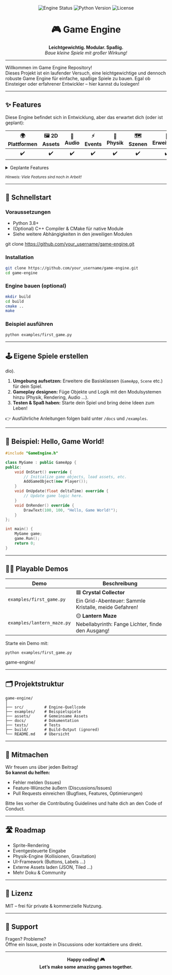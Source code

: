 
<p align="center">
    <img src="https://img.shields.io/badge/engine-alpha-blueviolet?style=for-the-badge" alt="Engine Status"/>
    <img src="https://img.shields.io/badge/python-3.8%2B-green?style=for-the-badge" alt="Python Version"/>
    <img src="https://img.shields.io/badge/license-MIT-yellow?style=for-the-badge" alt="License"/>
</p>

<h1 align="center">🎮 Game Engine</h1>

<p align="center">
    <b>Leichtgewichtig. Modular. Spaßig.</b><br>
    <i>Baue kleine Spiele mit großer Wirkung!</i>
</p>

---

Willkommen im Game Engine Repository!<br>
Dieses Projekt ist ein laufender Versuch, eine leichtgewichtige und dennoch robuste Game Engine für einfache, spaßige Spiele zu bauen. Egal ob Einsteiger oder erfahrener Entwickler – hier kannst du loslegen!

---

## ✨ Features


Diese Engine befindet sich in Entwicklung, aber das erwartet dich (oder ist geplant):


| 🌍 Plattformen | 🖼️ 2D Assets | 🎹 Audio | ⚡ Events | 🧲 Physik | 🗺️ Szenen | 🔌 Erweiterbar |
|:-------------:|:------------:|:--------:|:--------:|:---------:|:--------:|:--------------:|
| ✔️            | ✔️           | ✔️       | ✔️       | ✔️        | ✔️       | ✔️             |

<details>
<summary>Geplante Features</summary>

- Cross-platform support
- 2D Asset Management
- Event System
- Physics Engine
- Audio System
- Scene Management
- Extensible
</details>


<sub><i>Hinweis: Viele Features sind noch in Arbeit!</i></sub>

---

## 🚀 Schnellstart

### Voraussetzungen


* Python 3.8+
* (Optional) C++ Compiler & CMake für native Module
* Siehe weitere Abhängigkeiten in den jeweiligen Modulen

git clone https://github.com/your_username/game-engine.git

### Installation

```bash
git clone https://github.com/your_username/game-engine.git
cd game-engine
```

### Engine bauen (optional)
```bash
mkdir build
cd build
cmake ..
make
```

### Beispiel ausführen
```bash
python examples/first_game.py
```


---

## 🕹️ Eigene Spiele erstellen

dio).

1. **Umgebung aufsetzen:** Erweitere die Basisklassen (`GameApp`, `Scene` etc.) für dein Spiel.
2. **Gameplay designen:** Füge Objekte und Logik mit den Modulsystemen hinzu (Physik, Rendering, Audio ...).
3. **Testen & Spaß haben:** Starte dein Spiel und bring deine Ideen zum Leben!

👉 Ausführliche Anleitungen folgen bald unter `/docs` und `/examples`.

---

## 🧩 Beispiel: Hello, Game World!

```cpp
#include "GameEngine.h"

class MyGame : public GameApp {
public:
    void OnStart() override {
        // Initialize game objects, load assets, etc.
        AddGameObject(new Player());
    }
    void OnUpdate(float deltaTime) override {
        // Update game logic here.
    }
    void OnRender() override {
        DrawText(100, 100, "Hello, Game World!");
    }
};

int main() {
    MyGame game;
    game.Run();
    return 0;
}
```


---

## 🕵️‍♂️ Playable Demos

| Demo | Beschreibung |
|------|--------------|
| `examples/first_game.py` | 🟦 **Crystal Collector**<br>Ein Grid-Abenteuer: Sammle Kristalle, meide Gefahren! |
| `examples/lantern_maze.py` | 🟡 **Lantern Maze**<br>Nebellabyrinth: Fange Lichter, finde den Ausgang! |

Starte ein Demo mit:
```bash
python examples/first_game.py
```

game-engine/

---

## 🗂️ Projektstruktur

```plaintext
game-engine/
│
├── src/         # Engine-Quellcode
├── examples/    # Beispielspiele
├── assets/      # Gemeinsame Assets
├── docs/        # Dokumentation
├── tests/       # Tests
├── build/       # Build-Output (ignored)
└── README.md    # Übersicht
```


---

## 🤝 Mitmachen

Wir freuen uns über jeden Beitrag!<br>
**So kannst du helfen:**

- Fehler melden (Issues)
- Feature-Wünsche äußern (Discussions/Issues)
- Pull Requests einreichen (Bugfixes, Features, Optimierungen)

Bitte lies vorher die Contributing Guidelines und halte dich an den Code of Conduct.

---

## 🛣️ Roadmap

- Sprite-Rendering
- Eventgesteuerte Eingabe
- Physik-Engine (Kollisionen, Gravitation)
- UI-Framework (Buttons, Labels ...)
- Externe Assets laden (JSON, Tiled ...)
- Mehr Doku & Community


---

## 📝 Lizenz

MIT – frei für private & kommerzielle Nutzung.

---

## 💬 Support

Fragen? Probleme?<br>
Öffne ein Issue, poste in Discussions oder kontaktiere uns direkt.

---

<p align="center">
    <b>Happy coding! 🎮<br>Let’s make some amazing games together.</b>
</p>
